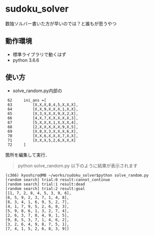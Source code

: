 # sudoku_solver
数独ソルバー書いた方が早いのでは？と誰もが思うやつ

## 動作環境
- 標準ライブラリで動くはず
- python 3.6.6

## 使い方
- solve_random.py内部の
```
 62     ini_ans =[
 63         [X,X,X,8,4,5,X,X,X],
 64         [X,X,9,X,X,X,1,X,X],
 65         [X,3,X,X,X,9,X,2,X],
 66         [4,X,7,X,X,X,X,X,3],
 67         [5,X,X,X,1,X,X,X,4],
 68         [2,X,X,X,X,X,9,X,5],
 69         [X,8,X,3,X,X,X,6,X],
 70         [X,X,6,X,X,X,7,X,X],
 71         [X,X,X,5,2,6,X,X,X]
 72     ]
 ```
 箇所を編集して実行．
 > python solve_random.py
 以下のように結果が表示されます
 ```
 (c366) kyoshiro@MB ~/works/sudoku_solver$python solve_random.py
[random search] trial:0 result:cannot_continue
[random search] trial:1 result:dead
[random search] trial:2 result:goal
[[1, 7, 2, 8, 4, 5, 3, 9, 6],
 [6, 5, 9, 2, 3, 7, 1, 4, 8],
 [8, 3, 4, 1, 6, 9, 5, 2, 7],
 [4, 1, 7, 9, 5, 2, 6, 8, 3],
 [5, 9, 8, 6, 1, 3, 2, 7, 4],
 [2, 6, 3, 7, 8, 4, 9, 1, 5],
 [9, 8, 5, 3, 7, 1, 4, 6, 2],
 [3, 2, 6, 4, 9, 8, 7, 5, 1],
 [7, 4, 1, 5, 2, 6, 8, 3, 9]]
 ```

